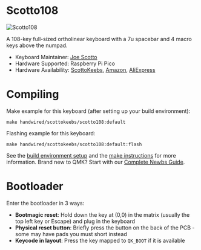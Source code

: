 # Scotto108

![Scotto108](https://i.imgur.com/ss4BEujh.jpg)

A 108-key full-sized ortholinear keyboard with a 7u spacebar and 4 macro keys above the numpad.

-   Keyboard Maintainer: [Joe Scotto](https://github.com/joe-scotto)
-   Hardware Supported: Raspberry Pi Pico
-   Hardware Availability: [ScottoKeebs](https://scottokeebs.com), [Amazon](https://amazon.com), [AliExpress](https://aliexpress.com)

# Compiling

Make example for this keyboard (after setting up your build environment):

    make handwired/scottokeebs/scotto108:default

Flashing example for this keyboard:

    make handwired/scottokeebs/scotto108:default:flash

See the [build environment setup](https://docs.qmk.fm/#/getting_started_build_tools) and the [make instructions](https://docs.qmk.fm/#/getting_started_make_guide) for more information. Brand new to QMK? Start with our [Complete Newbs Guide](https://docs.qmk.fm/#/newbs).

# Bootloader

Enter the bootloader in 3 ways:

-   **Bootmagic reset**: Hold down the key at (0,0) in the matrix (usually the top left key or Escape) and plug in the keyboard
-   **Physical reset button**: Briefly press the button on the back of the PCB - some may have pads you must short instead
-   **Keycode in layout**: Press the key mapped to `QK_BOOT` if it is available
